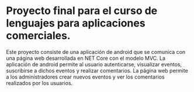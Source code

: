 # Proyecto final para el curso de lenguajes para aplicaciones comerciales.
Este proyecto consiste de una aplicación de android que se comunica con una página web desarrollada en NET Core con el modelo MVC. La aplicación de android permite al usuario autenticarse, visualizar eventos, suscribirse a dichos eventos y realizar comentarios. 
La página web permite a los administradores crear nuevos eventos y ver los comentarios realizados por los usuarios.
